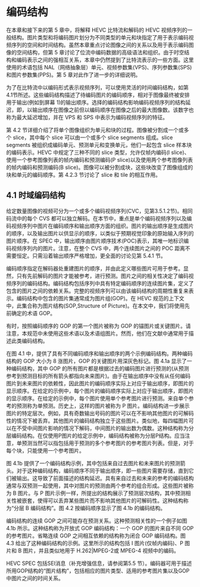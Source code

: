 # 编码结构

在本章和接下来的第 5 章中，将解释 HEVC 比特流和解码的 HEVC 视频序列的一般结构。图片类型和将编码图片划分为不同类型的单元和块指定了用于表示编码视频序列的空间和时间结构。虽然本章重点讨论图像之间的关系以及用于表示编码图像的空间结构，但第 5 章讨论了位流中编码数据的高级语法和组织。由于时空结构和编码表示之间的强相互关系，本章中仍然提到了比特流表示的一些方面。这里使用的术语包括 NAL（网络抽象层）单元、视频参数集(VPS)、序列参数集(SPS)和图片参数集(PPS)。第 5 章对此作了进一步的详细说明。

为了在比特流中以编码形式表示视频序列，可以使用灵活的时间编码结构，如第4.1节所述。这些编码结构描述了待编码图片的编码顺序，相对于图像最终被安排用于输出(例如到屏幕 1)的输出顺序。选择的编码结构影响编码视频序列的结构延迟，即，以输出顺序在图像之前但以编码顺序在图像之后的最大图像数。该数字也称为最大延迟增加，并在 VPS 和 SPS 中表示为编码视频序列的特征。

第 4.2 节详细介绍了将单个图像组织为单元和块的过程。图像被分割成一个或多个 slice，其中每个 slice 可以由一个或多个 slice segments 组成。slice segments 被组织成编码单元、预测单元和变换单元，他们一起包含 slice 样本块的编码表示。HEVC 中规定了三种不同的 slice 类型，允许仅帧内编码(I slice)、使用一个参考图像列表的帧内编码和预测编码(P slice)以及使用两个参考图像列表的帧内编码和预测编码(B  slice)。图像可以被分割成块，这些块改变了图像组成的块和单元的编码顺序。第 4.2.3 节讨论了 slice 和 tile 的相互作用。

## 4.1 时域编码结构

给定数量图像的视频可分为一个或多个编码视频序列(CVC，见第3.5.1.2节)。相同码流中的每个 CVS 都可以独立解码。在本节中，重点是单个编码视频序列以及编码视频序列中图片在编码顺序和输出顺序方面的组织。图片的输出顺序是生成图片的顺序，以及输出图片以供显示的顺序，以类似于预期视觉印象的原始输入序列的图片顺序。在 SPEC 中，输出顺序由图片顺序技术(POC)表示，其唯一地标识编码视频序列内的图片。注意，在整个 CVS 中，两个连续图片之间的 POC 距离不需要恒定。只需沿着输出顺序严格增加，更全面的讨论见第 5.4.1 节。

编码顺序指定在解码器处重建图片的顺序，并由此定义哪些图片可用于参考。显然，只有先前解码的图片才能被参考，进行预测。图片之间的相关性决定了编码视频序列的编码结构。编码结构包括序列中具有特定编码顺序的连续图片集，定义了包含的图片之间的依赖关系。完整的视频序列可以由该编码结构的周期性重复来表示。编码结构中包含的图片集通常成为图片组(GOP)。在 HEVC 规范的上下文中，此集合称为图片结构(SOP,Structure of Picture)。在本文中，我们将使用先前确定的术语 GOP。

有时，按照编码顺序的 GOP 的第一个图片被称为 GOP 的锚图片或关键图片。请注意，本规范中未使用这些术语以及术语组图片。然而，他们在文献中通常用于描述此类编码结构。

在图 4.1 中，提供了具有不同编码顺序和输出顺序的两个示例编码结构。两种编码结构的 GOP 大小为 8 涨图片，GOP 的关键图片用深灰色标记。图 4.1a 显示了一种编码结构，其中 GOP 的所有图片都是根据过去的编码图片进行预测的(从预测参考到预测目标的所有箭头都指向未来图片)。由于在输出顺序中没有从任何编码图片到未来图片的依赖性，因此图片的编码顺序实际上对应于输出顺序，即图片的显示顺序。在给定的示例中，每个图片的编码顺序实际上对应于输出顺序，即图片的显示顺序。在给定的示例中，每个图片使用单个参考图片进行预测。来自单个参考的预测称为单预测。历史上，这样的图片被称为 P 图片。编码结构进一步展示图片的特定层次。例如，具有奇数输出号码的图片可以在不影响其他图片的可解码性的情况下被丢弃。其他图片的编码结构独立于这些图片。类似地，每四幅图片可以在不受中间图片影响的情况下解码，中间图片的输出数为偶数。这种结构称为分层编码结构。在仅使用P图片的给定示例中，编码结构被称为分层P结构。应当注意，单预测当然可以指包括用于预测的多个参考图片的参考图片列表。但是，对于每个块，只能使用一个参考图片。

图 4.1b 提供了一个编码结构示例，其中包括来自过去图片和未来图片的预测箭头。对于这种编码结构，编码顺序不同于输出顺序，即一些图片需要存储，直到它们被输出。这导致了前面描述的结构延迟。具有来自过去和未来的参考的编码结构通常与双预测一起使用，其中对图片的预测由两个参考的组合形成。这些图片被称为 B 图片。与 P 图片示例一样，所提出的结构展示了预测层次结构，其中预测相关性被嵌套，使得可以丢弃某些图片而不影响其他图片的可解码性。这种结构称为“分层 B 编码结构”。图 4.2 按编码顺序显示了图 4.1b 的编码结构。

编码结构的连续 GOP 之间可能存在预测关系。这种预测相关性的一个例子如图 4.1b 所示。这种结构称为开放式 GOP 编码结构：一个 GOP 的图片来自不同 GOP 的参考图片。省略连续 GOP 之间相互依赖的结构称为闭合 GOP 编码结构。图 4.3 给出了这种编码结构的示例。这里所示的结构包括 I 图片(仅帧内编码)、P 图片和 B 图片，并且类似地用于 H.262|MPEG-2或 MPEG-4 视频中的编码。

HEVC SPEC 包括SEI消息（补充增强信息，请参阅第5.5 节）。编码器可用于描述所用GOP结构的“图片结构”，包括相应的图片类型、适用的参考图片集以及GOP中图片之间的时间关系。


